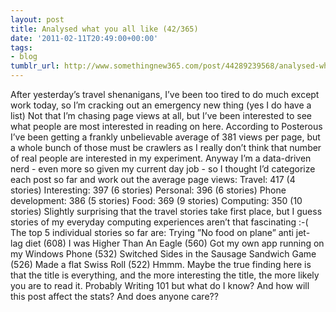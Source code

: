 ```yaml
---
layout: post
title: Analysed what you all like (42/365)
date: '2011-02-11T20:49:00+00:00'
tags:
- blog
tumblr_url: http://www.somethingnew365.com/post/44289239568/analysed-what-you-all-like-42365
---
```

After yesterday’s travel shenanigans, I’ve been too tired to do much except work today, so I’m cracking out an emergency new thing (yes I do have a list)
Not that I’m chasing page views at all, but I’ve been interested to see what people are most interested in reading on here. According to Posterous I’ve been getting a frankly unbelievable average of 381 views per page, but a whole bunch of those must be crawlers as I really don’t think that number of real people are interested in my experiment.
Anyway I’m a data-driven nerd - even more so given my current day job - so I thought I’d categorize each post so far and work out the average page views:
Travel: 417 (4 stories)
Interesting: 397 (6 stories)
Personal: 396 (6 stories)
Phone development: 386 (5 stories)
Food: 369 (9 stories)
Computing: 350 (10 stories)
Slightly surprising that the travel stories take first place, but I guess stories of my everyday computing experiences aren’t that fascinating :-(
The top 5 individual stories so far are:
Trying ”No food on plane” anti jet-lag diet (608)
I was Higher Than An Eagle (560)
Got my own app running on my Windows Phone (532)
Switched Sides in the Sausage Sandwich Game (526)
Made a flat Swiss Roll (522)
Hmmm. Maybe the true finding here is that the title is everything, and the more interesting the title, the more likely you are to read it. Probably Writing 101 but what do I know? And how will this post affect the stats? And does anyone care??
